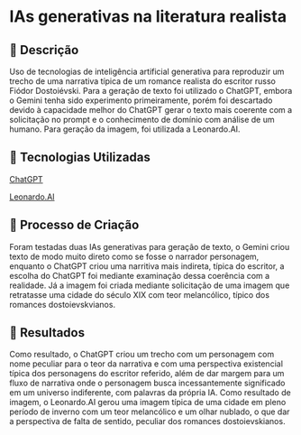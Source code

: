 # IAs generativas na literatura realista

## 📒 Descrição
Uso de tecnologias de inteligência artificial generativa para reproduzir um trecho de uma narrativa típica de um romance realista do escritor russo Fiódor Dostoiévski. Para a geração de texto foi utilizado o ChatGPT, embora o Gemini tenha sido experimento primeiramente, porém foi descartado devido à capacidade melhor do ChatGPT gerar o texto mais coerente com a solicitação no prompt e o conhecimento de domínio com análise de um humano. Para geração da imagem, foi utilizada a Leonardo.AI.

## 🤖 Tecnologias Utilizadas
[ChatGPT](https://chat.openai.com/auth/login)

[Leonardo.AI](https://leonardo.ai/)

## 🧐 Processo de Criação

Foram testadas duas IAs generativas para geração de texto, o Gemini criou texto de modo muito direto como se fosse o narrador personagem, enquanto o ChatGPT criou uma narritiva mais indireta, típica do escritor, a escolha do ChatGPT foi mediante examinação dessa coerência com a realidade. Já a imagem foi criada mediante solicitação de uma imagem que retratasse uma cidade do século XIX com teor melancólico, típico dos romances dostoievskvianos.

## 🚀 Resultados

Como resultado, o ChatGPT criou um trecho com um personagem com nome peculiar para o teor da narrativa e com uma perspectiva existencial típica dos personagens do escritor referido, além de dar margem para um fluxo de narrativa onde o personagem busca incessantemente significado em um universo indiferente, com palavras da própria IA. Como resultado de imagem, o Leonardo.AI gerou uma imagem típica de uma cidade em pleno período de inverno com um teor melancólico e um olhar nublado, o que dar a perspectiva de falta de sentido, peculiar dos romances dostoievskianos.
